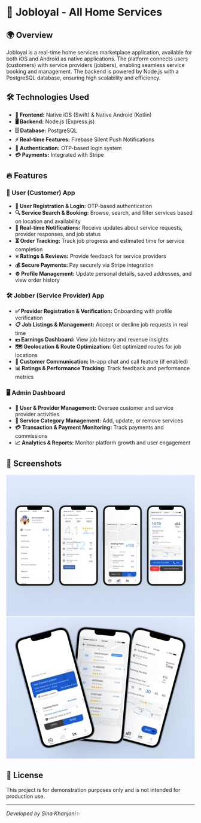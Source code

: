 # 🚀 Jobloyal - All Home Services

## 🌍 Overview
Jobloyal is a real-time home services marketplace application, available for both iOS and Android as native applications. The platform connects users (customers) with service providers (jobbers), enabling seamless service booking and management. The backend is powered by Node.js with a PostgreSQL database, ensuring high scalability and efficiency.

## 🛠️ Technologies Used
- **📱 Frontend:** Native iOS (Swift) & Native Android (Kotlin)
- **🖥️ Backend:** Node.js (Express.js)
- **🗄️ Database:** PostgreSQL
- **⚡ Real-time Features:** Firebase Silent Push Notifications
- **🔐 Authentication:** OTP-based login system
- **💳 Payments:** Integrated with Stripe

## 🔥 Features
### 👤 User (Customer) App
- **📝 User Registration & Login:** OTP-based authentication
- **🔍 Service Search & Booking:** Browse, search, and filter services based on location and availability
- **📲 Real-time Notifications:** Receive updates about service requests, provider responses, and job status
- **⏳ Order Tracking:** Track job progress and estimated time for service completion
- **⭐ Ratings & Reviews:** Provide feedback for service providers
- **💰 Secure Payments:** Pay securely via Stripe integration
- **⚙️ Profile Management:** Update personal details, saved addresses, and view order history

### 🛠️ Jobber (Service Provider) App
- **✅ Provider Registration & Verification:** Onboarding with profile verification
- **📋 Job Listings & Management:** Accept or decline job requests in real time
- **💵 Earnings Dashboard:** View job history and revenue insights
- **🗺️ Geolocation & Route Optimization:** Get optimized routes for job locations
- **💬 Customer Communication:** In-app chat and call feature (if enabled)
- **📊 Ratings & Performance Tracking:** Track feedback and performance metrics

### 🖥️ Admin Dashboard
- **👥 User & Provider Management:** Oversee customer and service provider activities
- **📂 Service Category Management:** Add, update, or remove services
- **💳 Transaction & Payment Monitoring:** Track payments and commissions
- **📈 Analytics & Reports:** Monitor platform growth and user engagement

## 📸 Screenshots

![📸 Screenshot 1](./mnt/sc4-01.png)
![📸 Screenshot 2](./mnt/sc4-02.png)

## 📜 License
This project is for demonstration purposes only and is not intended for production use.

---
*Developed by Sina Khanjani✨*
